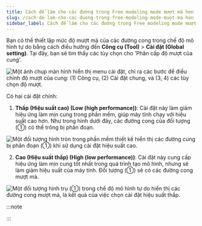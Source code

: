 ```yaml
---
title: Cách để làm cho các đường trong Free modeling mode mượt mà hơn
slug: /cach-de-lam-cho-cac-duong-trong-free-modeling-mode-muot-ma-hon
sidebar_label: Cách để làm cho các đường trong Free modeling mode mượt mà hơn
---
```


Bạn có thể thiết lập mức độ mượt mà của các đường cong trong chế độ mô hình tự do bằng cách điều hướng đến **Công cụ (Tool)** > **Cài đặt (Global setting)**. Tại đây, bạn sẽ tìm thấy các tùy chọn cho 'Phân cấp độ mượt của cung'.

![Một ảnh chụp màn hình hiển thị menu cài đặt, chỉ ra các bước để điều chỉnh độ mượt của cung: (1) Công cụ, (2) Cài đặt chung, và (3, 4) các tùy chọn độ mượt.](https://storage.googleapis.com/jegavn_kb/image_jegavn/618.1.jpg)

Có hai cài đặt chính:

1. **Thấp (Hiệu suất cao) (Low (high performance))**: Cài đặt này làm giảm hiệu ứng làm mịn cung trong phần mềm, giúp máy tính chạy với hiệu suất cao hơn. Như trong hình dưới đây, các đường cong của đối tượng (①) có thể trông bị phân đoạn.

![Một đối tượng hình tròn trong phần mềm thiết kế hiển thị các đường cung bị phân đoạn (①) khi sử dụng cài đặt hiệu suất cao.](https://storage.googleapis.com/jegavn_kb/image_jegavn/618.2.jpg)

2. **Cao (Hiệu suất thấp) (High (low performance))**: Cài đặt này cung cấp hiệu ứng làm mịn cung tốt nhất trong quá trình tạo mô hình, nhưng sẽ làm giảm hiệu suất của máy tính. Đối tượng (①) sẽ có các đường cong mượt mà.

![Một đối tượng hình trụ (①) trong chế độ mô hình tự do hiển thị các đường cong mượt mà, là kết quả của việc chọn cài đặt hiệu suất thấp.](https://storage.googleapis.com/jegavn_kb/image_jegavn/618.3.jpg)

:::note

:::